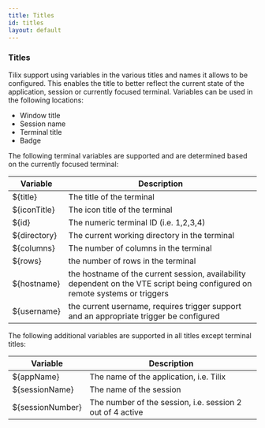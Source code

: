```yaml
---
title: Titles
id: titles
layout: default
---
```

### Titles

Tilix support using variables in the various titles and names it allows to be configured. This enables the title to better reflect the current state of the application, session or currently focused terminal. Variables can be used in the following locations:

* Window title
* Session name
* Terminal title
* Badge

The following terminal variables are supported and are determined based on the currently focused terminal:

Variable | Description
-------|------------
${title} | The title of the terminal
${iconTitle} | The icon title of the terminal
${id} | The numeric terminal ID (i.e. 1,2,3,4)
${directory} | The current working directory in the terminal
${columns} | The number of columns in the terminal
${rows} | the number of rows in the terminal
${hostname} | the hostname of the current session, availability dependent on the VTE script being configured on remote systems or triggers
${username} | the current username, requires trigger support and an appropriate trigger be configured

The following additional variables are supported in all titles except terminal titles:

Variable | Description
-------|------------
${appName} | The name of the application, i.e. Tilix
${sessionName} | The name of the session
${sessionNumber} | The number of the session, i.e. session 2 out of 4 active